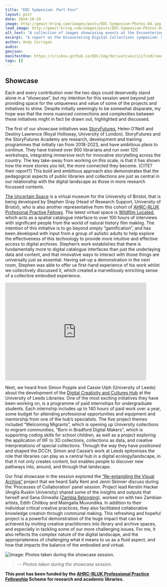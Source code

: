 ```yaml
---
title: "EDC Symposium: Part Four"
layout: post
date: 2024-10-29
image: http://gewit-hring.com/images/posts/EDC-Symposium-Photos-04.jpg
lead_image: http://gewit-hring.com/images/posts/EDC-Symposium-Photos-04.jpg
alt_text: "A collection of images showcasing events at the Encountering Digital Collections symposium"
excerpt: "A report on the Encountering Digital Collections symposium: Showcase. (Part Four of ???)"
author: Andy Corrigan
audio:
geojson: 
manifestOne: https://irisbox.github.io/EDC/img/derivatives/iiif/edcleeds/manifest.json
tags: []
---
```

## Showcase
Each and every contribution over the two days could deservedly stand alone in a “showcase”, but my intention for this session went beyond just providing space for the uniqueness and value of some of the projects and initiatives to shine. Despite initially seemingly to be somewhat disparate, my hope was that the more nuanced connections and complexities between these initiatives might in fact be drawn out, highlighted and discussed.

The first of our showcase initiatives was [StoryFutures](https://www.storyfutures.com/), Helen O’Neill and Destiny Lawrence (Royal Holloway, University of London). StoryFutures and the StoryFutures Academy are research, development and training programmes that initially ran from 2018-2023, and have ambitious plans to continue. They have trained over 900 librarians and run over 120 workshops, integrating immersive tech for innovative storytelling across the country. The key take-away from working on this scale, is that it has shown how the more stories you tell, the more connected they become. [CITE? their report?] This bold and ambitious approach also demonstrates that the pedagogical aspects of public libraries and collections are just as central in our relationship with the digital landscape as those in more research focussed contexts.

[The Uncertain Space](https://uncertainspace.itch.io/museum) is a virtual museum for the University of Bristol, that is being developed by Stephen Gray (Head of Research Support, University of Bristol), who is also another representative from this cohort of [AHRC-RLUK Profesional Practive Fellows](https://www.rluk.ac.uk/ppfs-fellows-2/). The latest virtual space is [Wildfilm Located](https://uncertainspace.itch.io/wildfilmlocated), which acts as a spatial catalogue interface to over 100 hours of interviews with significant people from the world of natural history film making. The intention of this initiative is to go beyond simply “gamification”, and has been developed with input from a group of autistic adults to help explore the effectiveness of this technology to provide more intuitive and effective access to digital archives. Stephen’s work establishes that there is fundamentally more to digital catalogue interfaces than just the underlaying data and content, and that innovative ways to interact with those things are universally just as essential. Having set-up a demonstration in the next room, Stephen was able to offer us first-hand experience of his work whilst we collectively discussed it, which created a marvellously enriching sense of a collective embodied experience.

<iframe width="90%" height="315" src="https://www.youtube.com/embed/YUb_OLrQEcI?si=NBe7r53f2gxPMKXo" title="YouTube video player" frameborder="0" allow="accelerometer; autoplay; clipboard-write; encrypted-media; gyroscope; picture-in-picture; web-share" referrerpolicy="strict-origin-when-cross-origin" allowfullscreen></iframe>

Next, we heard from Simon Popple and Cassie Ulph (University of Leeds) about the development of the [Digital Creativity and Cultures Hub](https://dcch.leeds.ac.uk/) at the University of Leeds Libraries. One of the most exciting initiatives they have been working on, is a programme of paid internships for undergraduate students. Each internship includes up to 140 hours of paid work over a year, some budget for attending professional opportunities and equipment and mentorship from one of the hub’s specialists. The five project  themes included “Welcoming Migrants”, which is opening up University collections to migrant communities, “Born in Bradford Digital Makers”, which is supporting coding skills for school children, as well as a project exploring the application of IIIF to 3D collections, collections as data, and creative interpretations of special collections. Through the way they have positioned and shaped the DCCH, Simon and Cassie’s work at Leeds epitomises the role that libraries can play as a central hub in a digital ecology/landscape, in that it not only creates content, but enables people to discover new pathways into, around, and through that landscape. 

Our final showcase in the session explored the [“Re-entangling the Visual Archive”](https://www.lib.cam.ac.uk/re-entangling-the-visual-archive) project that we heard Sally Kent and Jenni Skinner discuss during the ‘Processes of Collaboration’ panel session. Project lead Kerstin Hacker (Anglia Ruskin University) shared some of the insights and outputs that herself and Sana Ginwalla ([Zambia Belonging](https://interactive.nkwazimagazine.com/what-is-zambia-belonging/)), worked on with two Zambian artists, Edith Chiliboy and Maingaila Muvundika.  In addition to their individual critical creative practices, they also facilitated collaborative knowledge creation through communal making. This refreshing and hopeful project is a powerful demonstration of the huge impact that can be achieved by inviting creative practitioners into library and archive spaces, and especially in tackling some of our more challenging issues. For me, it also reflects the complex nature of the digital landscape, and the appropriateness of challenging what it means to us as a fluid aspect, and how that impacts the balance of the embodied and virtual. 

![Image: Photos taken during the showcase session.]({{site.url}}/images/posts/20240917-EDC-Showcase.jpg)
>-- <cite>Photos taken during the showcase session.</cite>

**This post has been funded by the [AHRC-RLUK Professional Practice Fellowship](https://www.rluk.ac.uk/ppfs-fellows-2/) Scheme for research and academic libraries.**  
